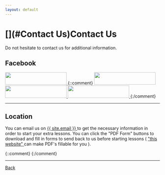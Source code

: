 ```yaml
---
layout: default
---
```


# [](#Contact Us)Contact Us
Do not hesitate to contact us for additional information.

## [](#Facebook)Facebook
<a href="https://www.facebook.com/Extra-Lessons-1542562155783455/"> <img src="https://cdn.rawgit.com/HelloBeastie/HelloBeastie.github.io/master/_includes/facebook_g.svg"  width="200" height="40"> </a>
{::comment}
<a href="https://github.com"> <img src="https://cdn.rawgit.com/HelloBeastie/HelloBeastie.github.io/master/_includes/github_g.svg"  width="200" height="40"> </a> 
<a href="https://www.instagram.com"> <img src="https://cdn.rawgit.com/HelloBeastie/HelloBeastie.github.io/master/_includes/instagram_g.svg"  width="200" height="40"> </a> 
<a href="https://twitter.com"> <img src="https://cdn.rawgit.com/HelloBeastie/HelloBeastie.github.io/master/_includes/twitter_g.svg"  width="200" height="40"> </a>
{:/comment}

* * *
## [](#Location)Location

You can email us on <a href="mailto:{{ site.email }}"> {{ site.email }} </a> to get the necessary information in order to start your extra lessons. You can click the "PDF Form" buttons to download and fill in forms to send back to us before starting lessons ( <a href="https://smallpdf.com/edit-pdf"> "this website" </a> can make PDF's fillable for you ).
 
{::comment}
{:/comment}

* * *
<a href="javascript:history.back()">Back</a>